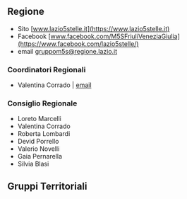 ## Regione
- Sito [www.lazio5stelle.it](https://www.lazio5stelle.it)
- Facebook [www.facebook.com/M5SFriuliVeneziaGiulia](https://www.facebook.com/lazio5stelle/)
- email [gruppom5s@regione.lazio.it](mailto:gruppom5s@regione.lazio.it)

### Coordinatori Regionali
- Valentina Corrado | [email](mailto:)

### Consiglio Regionale
- Loreto Marcelli
- Valentina Corrado
- Roberta Lombardi
- Devid Porrello
- Valerio Novelli
- Gaia Pernarella
- Silvia Blasi

## Gruppi Territoriali
